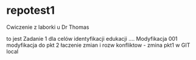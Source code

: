 # repotest1
Cwiczenie z laborki u Dr Thomas

to jest Zadanie 1 dla celów identyfikacji edukacji ....
Modyfikacja 001
modyfikacja  do pkt 2
łaczenie zmian i rozw konfliktow - zmina pkt1 w GIT local







